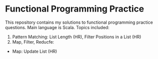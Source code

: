 # Functional Programming Practice
This repository contains my solutions to functional programming practice questions. Main language is Scala. Topics included:
1. Pattern Matching: List Length (HR), Filter Positions in a List (HR)
2. Map, Filter, Reducfe:
* Map: Update List (HR)
